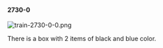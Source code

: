#### 2730-0
![train-2730-0-0.png](https://github.com/lil-lab/nlvr/raw/master/nlvr/train/images/49/train-2730-0-0.png "train-2730-0-0.png")

There is a box with 2 items of black and blue color.